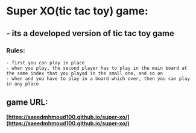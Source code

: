 # Super XO(tic tac toy) game:
  ##  - its a developed version of tic tac toy game
  ### Rules:
    - first you can play in place
    - when you play, the second player has to play in the main board at the same index that you played in the small one, and so on
    - when and you have to play in a board which over, then you can play in any place
  ## game URL: 
**[https://saeedmhmoud100.github.io/super-xo/](https://saeedmhmoud100.github.io/super-xo/)**